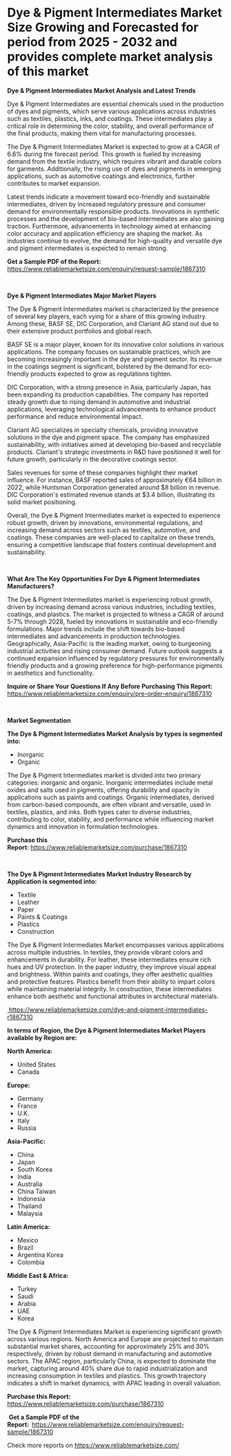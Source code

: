 <p><h1>Dye & Pigment Intermediates Market Size Growing and Forecasted for period from 2025 - 2032 and provides complete market analysis of this market</h1></p><p><strong>Dye & Pigment Intermediates Market Analysis and Latest Trends</strong></p>
<p><p>Dye & Pigment Intermediates are essential chemicals used in the production of dyes and pigments, which serve various applications across industries such as textiles, plastics, inks, and coatings. These intermediates play a critical role in determining the color, stability, and overall performance of the final products, making them vital for manufacturing processes.</p><p>The Dye & Pigment Intermediates Market is expected to grow at a CAGR of 6.6% during the forecast period. This growth is fueled by increasing demand from the textile industry, which requires vibrant and durable colors for garments. Additionally, the rising use of dyes and pigments in emerging applications, such as automotive coatings and electronics, further contributes to market expansion. </p><p>Latest trends indicate a movement toward eco-friendly and sustainable intermediates, driven by increased regulatory pressure and consumer demand for environmentally responsible products. Innovations in synthetic processes and the development of bio-based intermediates are also gaining traction. Furthermore, advancements in technology aimed at enhancing color accuracy and application efficiency are shaping the market. As industries continue to evolve, the demand for high-quality and versatile dye and pigment intermediates is expected to remain strong.</p></p>
<p><strong>Get a Sample PDF of the Report:&nbsp;</strong> <a href="https://www.reliablemarketsize.com/enquiry/request-sample/1867310?utm_campaign=2936&utm_medium=2&utm_source=Github&utm_content=ia&utm_term=03042025&utm_id=dye-pigment-intermediates">https://www.reliablemarketsize.com/enquiry/request-sample/1867310</a></p>
<p>&nbsp;</p>
<p><strong>Dye & Pigment Intermediates Major Market Players</strong></p>
<p><p>The Dye & Pigment Intermediates market is characterized by the presence of several key players, each vying for a share of this growing industry. Among these, BASF SE, DIC Corporation, and Clariant AG stand out due to their extensive product portfolios and global reach.</p><p>BASF SE is a major player, known for its innovative color solutions in various applications. The company focuses on sustainable practices, which are becoming increasingly important in the dye and pigment sector. Its revenue in the coatings segment is significant, bolstered by the demand for eco-friendly products expected to grow as regulations tighten.</p><p>DIC Corporation, with a strong presence in Asia, particularly Japan, has been expanding its production capabilities. The company has reported steady growth due to rising demand in automotive and industrial applications, leveraging technological advancements to enhance product performance and reduce environmental impact.</p><p>Clariant AG specializes in specialty chemicals, providing innovative solutions in the dye and pigment space. The company has emphasized sustainability, with initiatives aimed at developing bio-based and recyclable products. Clariant's strategic investments in R&D have positioned it well for future growth, particularly in the decorative coatings sector.</p><p>Sales revenues for some of these companies highlight their market influence. For instance, BASF reported sales of approximately €64 billion in 2022, while Huntsman Corporation generated around $8 billion in revenue. DIC Corporation's estimated revenue stands at $3.4 billion, illustrating its solid market positioning.</p><p>Overall, the Dye & Pigment Intermediates market is expected to experience robust growth, driven by innovations, environmental regulations, and increasing demand across sectors such as textiles, automotive, and coatings. These companies are well-placed to capitalize on these trends, ensuring a competitive landscape that fosters continual development and sustainability.</p></p>
<p>&nbsp;</p>
<p><strong>What Are The Key Opportunities For Dye & Pigment Intermediates Manufacturers?</strong></p>
<p><p>The Dye & Pigment Intermediates market is experiencing robust growth, driven by increasing demand across various industries, including textiles, coatings, and plastics. The market is projected to witness a CAGR of around 5-7% through 2028, fueled by innovations in sustainable and eco-friendly formulations. Major trends include the shift towards bio-based intermediates and advancements in production technologies. Geographically, Asia-Pacific is the leading market, owing to burgeoning industrial activities and rising consumer demand. Future outlook suggests a continued expansion influenced by regulatory pressures for environmentally friendly products and a growing preference for high-performance pigments in aesthetics and functionality.</p></p>
<p><strong>Inquire or Share Your Questions If Any Before Purchasing This Report:</strong> <a href="https://www.reliablemarketsize.com/enquiry/pre-order-enquiry/1867310?utm_campaign=2936&utm_medium=2&utm_source=Github&utm_content=ia&utm_term=03042025&utm_id=dye-pigment-intermediates">https://www.reliablemarketsize.com/enquiry/pre-order-enquiry/1867310</a></p>
<p>&nbsp;</p>
<p><strong>Market Segmentation</strong></p>
<p><strong>The Dye & Pigment Intermediates Market Analysis by types is segmented into:</strong></p>
<p><ul><li>Inorganic</li><li>Organic</li></ul></p>
<p><p>The Dye & Pigment Intermediates market is divided into two primary categories: inorganic and organic. Inorganic intermediates include metal oxides and salts used in pigments, offering durability and opacity in applications such as paints and coatings. Organic intermediates, derived from carbon-based compounds, are often vibrant and versatile, used in textiles, plastics, and inks. Both types cater to diverse industries, contributing to color, stability, and performance while influencing market dynamics and innovation in formulation technologies.</p></p>
<p><strong>Purchase this Report:&nbsp;</strong><a href="https://www.reliablemarketsize.com/purchase/1867310?utm_campaign=2936&utm_medium=2&utm_source=Github&utm_content=ia&utm_term=03042025&utm_id=dye-pigment-intermediates">https://www.reliablemarketsize.com/purchase/1867310</a></p>
<p>&nbsp;</p>
<p><strong>The Dye & Pigment Intermediates Market Industry Research by Application is segmented into:</strong></p>
<p><ul><li>Textile</li><li>Leather</li><li>Paper</li><li>Paints & Coatings</li><li>Plastics</li><li>Construction</li></ul></p>
<p><p>The Dye & Pigment Intermediates Market encompasses various applications across multiple industries. In textiles, they provide vibrant colors and enhancements in durability. For leather, these intermediates ensure rich hues and UV protection. In the paper industry, they improve visual appeal and brightness. Within paints and coatings, they offer aesthetic qualities and protective features. Plastics benefit from their ability to impart colors while maintaining material integrity. In construction, these intermediates enhance both aesthetic and functional attributes in architectural materials.</p></p>
<p><a href="https://www.reliablemarketsize.com/dye-and-pigment-intermediates-r1867310?utm_campaign=2936&utm_medium=2&utm_source=Github&utm_content=ia&utm_term=03042025&utm_id=dye-pigment-intermediates">&nbsp;https://www.reliablemarketsize.com/dye-and-pigment-intermediates-r1867310</a></p>
<p><strong>In terms of Region, the Dye & Pigment Intermediates Market Players available by Region are:</strong></p>
<p>
    <p> <strong> North America: </strong>
        <ul>
            <li>United States</li>
            <li>Canada</li>
        </ul>
        </p> 
    <p> <strong> Europe: </strong>
        <ul>
            <li>Germany</li>
            <li>France</li>
            <li>U.K.</li>
            <li>Italy</li>
            <li>Russia</li>
        </ul>
        </p> 
    <p> <strong> Asia-Pacific: </strong>
        <ul>
            <li>China</li>
            <li>Japan</li>
            <li>South Korea</li>
            <li>India</li>
            <li>Australia</li>
            <li>China Taiwan</li>
            <li>Indonesia</li>
            <li>Thailand</li>
            <li>Malaysia</li>
        </ul>
        </p> 
    <p> <strong> Latin America: </strong>
        <ul>
            <li>Mexico</li>
            <li>Brazil</li>
            <li>Argentina Korea</li>
            <li>Colombia</li>
        </ul>
        </p> 
    <p> <strong> Middle East & Africa: </strong>
        <ul>
            <li>Turkey</li>
            <li>Saudi</li>
            <li>Arabia</li>
            <li>UAE</li>
            <li>Korea</li>
        </ul>
    </p>
    </p>
<p><p>The Dye & Pigment Intermediates Market is experiencing significant growth across various regions. North America and Europe are projected to maintain substantial market shares, accounting for approximately 25% and 30% respectively, driven by robust demand in manufacturing and automotive sectors. The APAC region, particularly China, is expected to dominate the market, capturing around 40% share due to rapid industrialization and increasing consumption in textiles and plastics. This growth trajectory indicates a shift in market dynamics, with APAC leading in overall valuation.</p></p>
<p><strong>Purchase this Report: </strong><a href="https://www.reliablemarketsize.com/purchase/1867310?utm_campaign=2936&utm_medium=2&utm_source=Github&utm_content=ia&utm_term=03042025&utm_id=dye-pigment-intermediates">https://www.reliablemarketsize.com/purchase/1867310</a></p>
<p>&nbsp;<strong>Get a Sample PDF of the Report:&nbsp;&nbsp;</strong><a href="https://www.reliablemarketsize.com/enquiry/request-sample/1867310?utm_campaign=2936&utm_medium=2&utm_source=Github&utm_content=ia&utm_term=03042025&utm_id=dye-pigment-intermediates">https://www.reliablemarketsize.com/enquiry/request-sample/1867310</a></p>
<p><strong></strong></p>
<p>Check more reports on <a href="https://www.reliablemarketsize.com/?utm_campaign=2936&utm_medium=2&utm_source=Github&utm_content=ia&utm_term=03042025&utm_id=dye-pigment-intermediates">https://www.reliablemarketsize.com/</a></p>